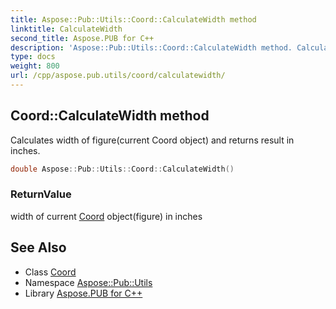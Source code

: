 ```yaml
---
title: Aspose::Pub::Utils::Coord::CalculateWidth method
linktitle: CalculateWidth
second_title: Aspose.PUB for C++
description: 'Aspose::Pub::Utils::Coord::CalculateWidth method. Calculates width of figure(current Coord object) and returns result in inches in C++.'
type: docs
weight: 800
url: /cpp/aspose.pub.utils/coord/calculatewidth/
---
```

## Coord::CalculateWidth method


Calculates width of figure(current Coord object) and returns result in inches.

```cpp
double Aspose::Pub::Utils::Coord::CalculateWidth()
```


### ReturnValue

width of current [Coord](../) object(figure) in inches

## See Also

* Class [Coord](../)
* Namespace [Aspose::Pub::Utils](../../)
* Library [Aspose.PUB for C++](../../../)
